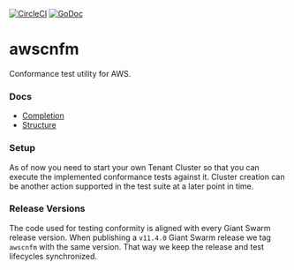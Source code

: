 [![CircleCI](https://circleci.com/gh/giantswarm/awscnfm.svg?style=shield)](https://circleci.com/gh/giantswarm/awscnfm)
[![GoDoc](https://godoc.org/github.com/giantswarm/awscnfm?status.svg)](http://godoc.org/github.com/giantswarm/awscnfm)

# awscnfm

Conformance test utility for AWS.



### Docs

* [Completion](/docs/completion.md)
* [Structure](/docs/structure.md)



### Setup

As of now you need to start your own Tenant Cluster so that you can execute the
implemented conformance tests against it. Cluster creation can be another action
supported in the test suite at a later point in time.



### Release Versions

The code used for testing conformity is aligned with every Giant Swarm release
version. When publishing a `v11.4.0` Giant Swarm release we tag `awscnfm` with
the same version. That way we keep the release and test lifecycles synchronized.
